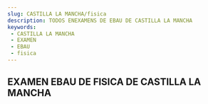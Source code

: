 ```yaml
---
slug: CASTILLA LA MANCHA/fisica
description: TODOS ENEXAMENS DE EBAU DE CASTILLA LA MANCHA
keywords:
 - CASTILLA LA MANCHA
 - EXAMEN
 - EBAU
 - fisica
---
```

## EXAMEN EBAU DE FISICA DE CASTILLA LA MANCHA
